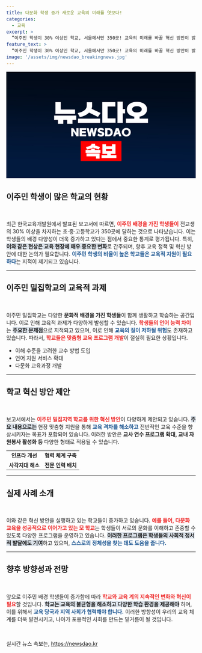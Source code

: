 ```yaml
---
title: 다문화 학생 증가 새로운 교육의 미래를 엿보다!
categories:
  - 교육
excerpt: >
  “이주민 학생이 30% 이상인 학교, 서울에서만 350곳! 교육의 미래를 바꿀 혁신 방안이 밝혀진다. 클릭해서 자세히 알아보세요!”
feature_text: >
  “이주민 학생이 30% 이상인 학교, 서울에서만 350곳! 교육의 미래를 바꿀 혁신 방안이 밝혀진다. 클릭해서 자세히 알아보세요!”
image: '/assets/img/newsdao_breakingnews.jpg'
---
```


<p><img src="/assets/img/newsdao_breakingnews.jpg" alt="firstkoreanews 속보" /></p>

<h2 data-ke-size="size26">이주민 학생이 많은 학교의 현황</h2>

<p data-ke-size="size16">&nbsp;</p>

<p>최근 한국교육개발원에서 발표된 보고서에 따르면, <b><span style="color: #ee2323;">이주민 배경을 가진 학생들이</span></b> 전교생의 30% 이상을 차지하는 초·중·고등학교가 350곳에 달하는 것으로 나타났습니다. 이는 학생들의 배경 다양성이 더욱 증가하고 있다는 점에서 중요한 통계로 평가됩니다. 특히, <b><span style="background-color: #21538527;">이와 같은 현상은 교육 현장에 매우 중요한 변화</span></b>로 간주되며, 향후 교육 정책 및 혁신 방안에 대한 논의가 필요합니다. <b><span style="color: #1a5490;">이주민 학생의 비율이 높은 학교들은 교육적 지원이 필요하다</span></b>는 지적이 제기되고 있습니다.</p>

<hr>

<h2 data-ke-size="size26">이주민 밀집학교의 교육적 과제</h2>

<p data-ke-size="size16">&nbsp;</p>

<p>이주민 밀집학교는 다양한 <b>문화적 배경을 가진 학생들</b>이 함께 생활하고 학습하는 공간입니다. 이로 인해 교육적 과제가 다양하게 발생할 수 있습니다. <b><span style="color: #ee2323;">학생들의 언어 능력 차이</span></b>는 <b><span style="background-color: #21538527;">주요한 문제점</span></b>으로 지적되고 있으며, 이로 인해 <b><span style="color: #1a5490;">교육의 질이 저하될 위험</span></b>도 존재하고 있습니다. 따라서, <b><span style="color: #ee2323;">학교들은 맞춤형 교육 프로그램 개발</span></b>이 절실히 필요한 상황입니다. </p>

<ul>
    <li>이해 수준을 고려한 교수 방법 도입</li>
    <li>언어 지원 서비스 확대</li>
    <li>다문화 교육과정 개발</li>
</ul>

<hr>

<h2 data-ke-size="size26">학교 혁신 방안 제안</h2>

<p data-ke-size="size16">&nbsp;</p>

<p>보고서에서는 <b><span style="color: #ee2323;">이주민 밀집지역 학교를 위한 혁신 방안</span></b>이 다양하게 제안되고 있습니다. <b><span style="background-color: #21538527;">주요 내용으로는</span></b> 현장 맞춤형 지원을 통해 <b><span style="color: #1a5490;">교육 격차를 해소하고</span></b> 전반적인 교육 수준을 향상시키자는 목표가 포함되어 있습니다. 이러한 방안은 <b>교사 연수 프로그램 확대, 교내 자원봉사 활성화 등</b> 다양한 형태로 적용될 수 있습니다. </p>

<table style="width: 100%;">
    <tr>
        <td style="text-align: center; height: 17px;"><b>인프라 개선</b></td>
        <td style="text-align: center; height: 17px;"><b>협력 체계 구축</b></td>
    </tr>
    <tr>
        <td style="text-align: center; height: 17px;"><b>사각지대 해소</b></td>
        <td style="text-align: center; height: 17px;"><b>전문 인력 배치</b></td>
    </tr>
</table>

<hr>

<h2 data-ke-size="size26">실제 사례 소개</h2>

<p data-ke-size="size16">&nbsp;</p>

<p>이와 같은 혁신 방안을 실행하고 있는 학교들이 증가하고 있습니다. <b><span style="color: #ee2323;">예를 들어, 다문화 교육을 성공적으로 이어가고 있는 모 학교</span></b>는 학생들이 서로의 문화를 이해하고 존중할 수 있도록 다양한 프로그램을 운영하고 있습니다. <b><span style="background-color: #21538527;">이러한 프로그램은 학생들의 사회적 정서적 발달에도 기여</span></b>하고 있으며, <b><span style="color: #1a5490;">스스로의 정체성을 찾는 데도 도움을 줍니다.</span></b></p>

<hr>

<h2 data-ke-size="size26">향후 방향성과 전망</h2>

<p data-ke-size="size16">&nbsp;</p>

<p>앞으로 이주민 배경 학생들이 증가함에 따라 <b><span style="color: #ee2323;">학교와 교육 계의 지속적인 변화와 혁신이 필요</span></b>할 것입니다. <b><span style="background-color: #21538527;">학교는 교육의 불균형을 해소하고 다양한 학습 환경을 제공해야</span></b> 하며, 이를 위해서 <b><span style="color: #1a5490;">교육 당국과 지역 사회가 협력해야 합니다.</span></b> 이러한 방향성이 우리의 교육 체계를 더욱 발전시키고, 나아가 포용적인 사회를 만드는 밑거름이 될 것입니다. </p>

<p data-ke-size="size16">&nbsp;</p>
실시간 뉴스 속보는, <a href="https://newsdao.kr" rel="dofollow">https://newsdao.kr</a>


